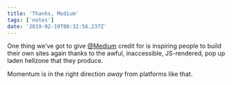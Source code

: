 ```yaml
---
title: 'Thanks, Medium'
tags: ['notes'] 
date: '2019-02-19T08:32:56.237Z'
---
```

One thing we’ve got to give [@Medium](//twitter.com/Medium) credit for is inspiring people to build their own sites again thanks to the awful, inaccessible, JS-rendered, pop up laden hellzone that they produce. 

Momentum is in the right direction *away* from platforms like that.
